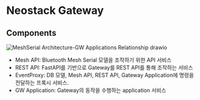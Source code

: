 # Neostack Gateway

## Components

![MeshSerial Architecture-GW Applications Relationship drawio](https://user-images.githubusercontent.com/24751868/176628396-7ce526db-a884-4695-a62a-03965e51c859.png)

- Mesh API: Bluetooth Mesh Serial 모델을 조작하기 위한 API 서비스
- REST API: FastAPI를 기반으로 Gateway를 REST API를 통해 조작하는 서비스
- EventProxy: DB 모델, Mesh API, REST API, Gateway Application에 명령을 전달하는
프록시 서비스.
- GW Application: Gateway의 동작을 수행하는 application 서비스
